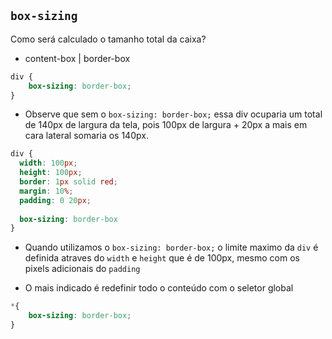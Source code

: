 ## `box-sizing`

Como será calculado o tamanho total da caixa?

- content-box | border-box
  
~~~css
div {
    box-sizing: border-box;
}
~~~

* Observe que sem o `box-sizing: border-box;` essa div ocuparia um total de 140px de largura da tela, pois 100px de largura + 20px a mais em cara lateral somaria os 140px. 

~~~css
div {
  width: 100px;
  height: 100px;
  border: 1px solid red;
  margin: 10%;
  padding: 0 20px;
  
  box-sizing: border-box
}
~~~

* Quando utilizamos o `box-sizing: border-box;` o limite maximo da `div` é definida atraves do `width` e `height` que é de 100px, mesmo com os pixels adicionais do `padding`

* O mais indicado é redefinir todo o conteúdo com o seletor global

~~~css
*{
    box-sizing: border-box;
}
~~~